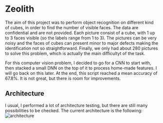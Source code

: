 # Zeolith
The aim of this project was to perform object recognition on different kind of cubes, 
in order to find the number of visible faces. The data are confidential and are not provided.
Each picture consist of a cube, with 1 up to 3 faces visible (so the labels range from 1 to 3). 
The pictures can be very noisy and the faces of cubes can present minor to major defects making 
the identification not so straightforward. Finally, we only had about 280 pictures to solve this problem,
which is actually the main difficultyt of the task.

For this computer vision problem, I decided to go for a CNN to start with, then stacked a small DNN
on the top of it to process home-made features. I will go back on this later. At the end, this script reached
a mean accuracy of 67.8%. It is not great, but there is room for improvements.

## Architecture
I usual, I performed a lot of architecture testing, but there are still many possibilities to be checked.
The current architecture is the following:
![architecture](https://github.com/GuiguiJayJay/Zeolith/tree/master/plots/Architecture-Ref05.png)
